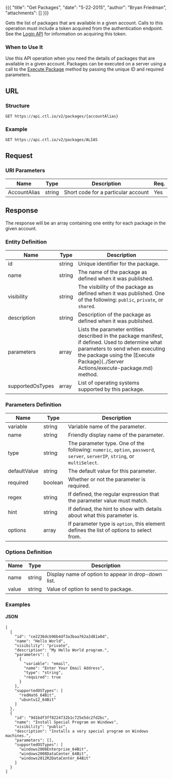 {{{
  "title": "Get Packages",
  "date": "5-22-2015",
  "author": "Bryan Friedman",
  "attachments": []
}}}

Gets the list of packages that are available in a given account. Calls to this operation must include a token acquired from the authentication endpoint. See the [Login API](../Authentication/login.md) for information on acquiring this token.

### When to Use It

Use this API operation when you need the details of packages that are available in a given account. Packages can be executed on a server using a call to the [Execute Package](../Servers/execute-package.md) method by passing the unique ID and required parameters.

## URL

### Structure

    GET https://api.ctl.io/v2/packages/{accountAlias}

### Example

    GET https://api.ctl.io/v2/packages/ALIAS

## Request

### URI Parameters

| Name | Type | Description | Req. |
| --- | --- | --- | --- |
| AccountAlias | string | Short code for a particular account | Yes |

## Response

The response will be an array containing one entity for each package in the given account.

### Entity Definition

| Name | Type | Description |
| --- | --- | --- |
| id | string | Unique identifier for the package. |
| name | string | The name of the package as defined when it was published. |
| visibility | string | The visibility of the package as defined when it was published. One of the following: `public`, `private`, or `shared`. |
| description | string | Description of the package as defined when it was published. |
| parameters | array | Lists the parameter entities described in the package manifest, if defined. Used to determine what parameters to send when executing the package using the [Execute Package](../Server Actions/execute-package.md) method. |
| supportedOsTypes | array | List of operating systems supported by this package. |

### Parameters Definition

| Name | Type | Description |
| --- | --- | --- |
| variable | string | Variable name of the parameter. |
| name | string | Friendly display name of the parameter. |
| type | string | The parameter type. One of the following: `numeric`, `option`, `password`, `server`, `serverIP`, `string`, or `multiSelect`. |
| defaultValue | string | The default value for this parameter. |
| required | boolean | Whether or not the parameter is required. |
| regex | string | If defined, the regular expression that the parameter value must match. |
| hint | string | If defined, the hint to show with details about what this parameter is. |
| options | array | If parameter type is `option`, this element defines the list of options to select from.  |

### Options Definition

| Name | Type | Description |
| --- | --- | --- |
| name | string | Display name of option to appear in drop-down list. |
| value | string | Value of option to send to package. |


### Examples

#### JSON

    [
      {
        "id": "ce2236dcb96b4df3a3baa762a2d81a0d",
        "name": "Hello World",
        "visibility": "private",
        "description": "My Hello World program.",
        "parameters": [
          {
            "variable": "email",
            "name": "Enter Your Email Address",
            "type": "string",
            "required": true
          }
        ],
        "supportedOSTypes": [
          "redHat6_64Bit",
          "ubuntu12_64Bit"
        ]
      },
      {
        "id": "9d1bdf3ff8224732b1c725e5dc2fd2bc",
        "name": "Install Special Program on Windows",
        "visibility": "public",
        "description": "Installs a very special program on Windows machines.",
        "parameters": [],
        "supportedOSTypes": [
          "windows2008Enterprise_64Bit",
          "windows2008DataCenter_64Bit",
          "windows2012R2DataCenter_64Bit"
        ]
      }
    ]
